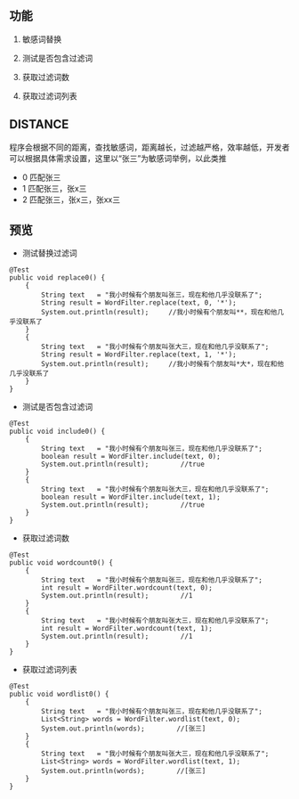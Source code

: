 ## 功能 ##

1. 敏感词替换

2. 测试是否包含过滤词

3. 获取过滤词数

4. 获取过滤词列表

## DISTANCE ##

程序会根据不同的距离，查找敏感词，距离越长，过滤越严格，效率越低，开发者可以根据具体需求设置，这里以“张三”为敏感词举例，以此类推

  
- 0  匹配张三
- 1  匹配张三，张x三
- 2  匹配张三，张x三，张xx三


## 预览 ##


* 测试替换过滤词
```
@Test
public void replace0() {
	{
		String text   = "我小时候有个朋友叫张三，现在和他几乎没联系了";
		String result = WordFilter.replace(text, 0, '*');
		System.out.println(result);		//我小时候有个朋友叫**，现在和他几乎没联系了
	}
	{
		String text   = "我小时候有个朋友叫张大三，现在和他几乎没联系了";
		String result = WordFilter.replace(text, 1, '*');
		System.out.println(result);		//我小时候有个朋友叫*大*，现在和他几乎没联系了
	}
} 
```

* 测试是否包含过滤词
```
@Test
public void include0() {
	{
		String text   = "我小时候有个朋友叫张三，现在和他几乎没联系了";
		boolean result = WordFilter.include(text, 0);
		System.out.println(result);        //true
	}
	{
		String text   = "我小时候有个朋友叫张大三，现在和他几乎没联系了";
		boolean result = WordFilter.include(text, 1);
		System.out.println(result);        //true
	}
}
```

* 获取过滤词数
```
@Test
public void wordcount0() {
	{
		String text   = "我小时候有个朋友叫张三，现在和他几乎没联系了";
		int result = WordFilter.wordcount(text, 0);
		System.out.println(result);        //1
	}
	{
		String text   = "我小时候有个朋友叫张大三，现在和他几乎没联系了";
		int result = WordFilter.wordcount(text, 1);
		System.out.println(result);        //1
	}
}
```

* 获取过滤词列表
```
@Test
public void wordlist0() {
	{
		String text   = "我小时候有个朋友叫张三，现在和他几乎没联系了";
		List<String> words = WordFilter.wordlist(text, 0);
		System.out.println(words);        //[张三]
	}
	{
		String text   = "我小时候有个朋友叫张大三，现在和他几乎没联系了";
		List<String> words = WordFilter.wordlist(text, 1);
		System.out.println(words);        //[张三]
	}
}
```

